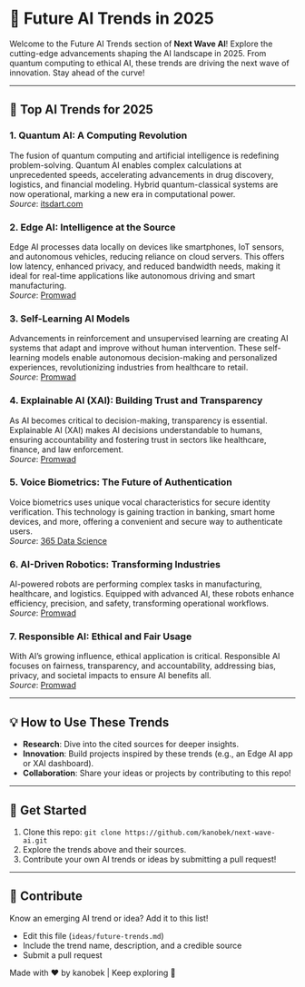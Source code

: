 # 🚀 Future AI Trends in 2025

Welcome to the Future AI Trends section of **Next Wave AI**! Explore the cutting-edge advancements shaping the AI landscape in 2025. From quantum computing to ethical AI, these trends are driving the next wave of innovation. Stay ahead of the curve!

---

## 🌟 Top AI Trends for 2025

### 1. Quantum AI: A Computing Revolution
The fusion of quantum computing and artificial intelligence is redefining problem-solving. Quantum AI enables complex calculations at unprecedented speeds, accelerating advancements in drug discovery, logistics, and financial modeling. Hybrid quantum-classical systems are now operational, marking a new era in computational power.  
*Source*: [itsdart.com](https://itsdart.com/top-10-ai-trends-to-watch-in-2025/)

### 2. Edge AI: Intelligence at the Source
Edge AI processes data locally on devices like smartphones, IoT sensors, and autonomous vehicles, reducing reliance on cloud servers. This offers low latency, enhanced privacy, and reduced bandwidth needs, making it ideal for real-time applications like autonomous driving and smart manufacturing.  
*Source*: [Promwad](https://promwad.com/industries/artificial-intelligence/top-ai-trends)

### 3. Self-Learning AI Models
Advancements in reinforcement and unsupervised learning are creating AI systems that adapt and improve without human intervention. These self-learning models enable autonomous decision-making and personalized experiences, revolutionizing industries from healthcare to retail.  
*Source*: [Promwad](https://promwad.com/industries/artificial-intelligence/top-ai-trends)

### 4. Explainable AI (XAI): Building Trust and Transparency
As AI becomes critical to decision-making, transparency is essential. Explainable AI (XAI) makes AI decisions understandable to humans, ensuring accountability and fostering trust in sectors like healthcare, finance, and law enforcement.  
*Source*: [Promwad](https://promwad.com/industries/artificial-intelligence/top-ai-trends)

### 5. Voice Biometrics: The Future of Authentication
Voice biometrics uses unique vocal characteristics for secure identity verification. This technology is gaining traction in banking, smart home devices, and more, offering a convenient and secure way to authenticate users.  
*Source*: [365 Data Science](https://365datascience.com/trending/top-ai-trends/)

### 6. AI-Driven Robotics: Transforming Industries
AI-powered robots are performing complex tasks in manufacturing, healthcare, and logistics. Equipped with advanced AI, these robots enhance efficiency, precision, and safety, transforming operational workflows.  
*Source*: [Promwad](https://promwad.com/industries/artificial-intelligence/top-ai-trends)

### 7. Responsible AI: Ethical and Fair Usage
With AI’s growing influence, ethical application is critical. Responsible AI focuses on fairness, transparency, and accountability, addressing bias, privacy, and societal impacts to ensure AI benefits all.  
*Source*: [Promwad](https://promwad.com/industries/artificial-intelligence/top-ai-trends)

---

## 💡 How to Use These Trends

- **Research**: Dive into the cited sources for deeper insights.
- **Innovation**: Build projects inspired by these trends (e.g., an Edge AI app or XAI dashboard).
- **Collaboration**: Share your ideas or projects by contributing to this repo!

---

## 🚀 Get Started

1. Clone this repo: `git clone https://github.com/kanobek/next-wave-ai.git`
2. Explore the trends above and their sources.
3. Contribute your own AI trends or ideas by submitting a pull request!

---

## 🤝 Contribute

Know an emerging AI trend or idea? Add it to this list!

- Edit this file (`ideas/future-trends.md`)
- Include the trend name, description, and a credible source
- Submit a pull request

Made with ❤️ by kanobek | Keep exploring 🌊
